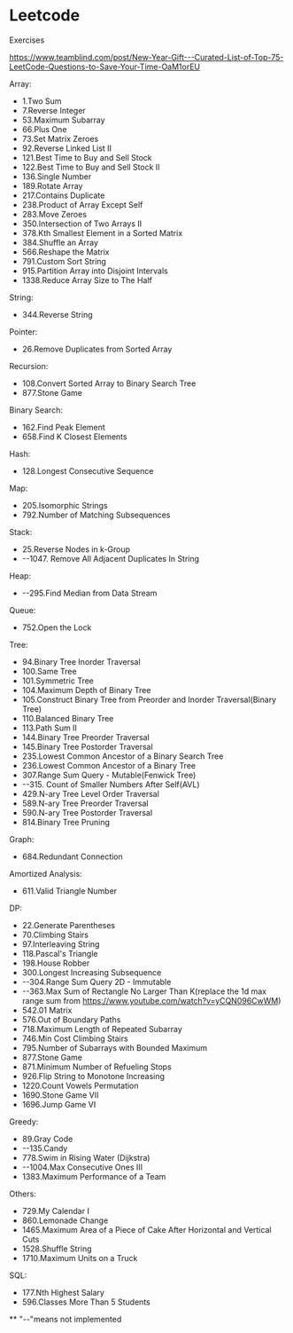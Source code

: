 # Leetcode
 Exercises

https://www.teamblind.com/post/New-Year-Gift---Curated-List-of-Top-75-LeetCode-Questions-to-Save-Your-Time-OaM1orEU

Array:
* 1.Two Sum
* 7.Reverse Integer
* 53.Maximum Subarray
* 66.Plus One
* 73.Set Matrix Zeroes
* 92.Reverse Linked List II
* 121.Best Time to Buy and Sell Stock
* 122.Best Time to Buy and Sell Stock II
* 136.Single Number
* 189.Rotate Array
* 217.Contains Duplicate
* 238.Product of Array Except Self
* 283.Move Zeroes
* 350.Intersection of Two Arrays II
* 378.Kth Smallest Element in a Sorted Matrix
* 384.Shuffle an Array
* 566.Reshape the Matrix
* 791.Custom Sort String
* 915.Partition Array into Disjoint Intervals
* 1338.Reduce Array Size to The Half

String:
* 344.Reverse String

Pointer:
* 26.Remove Duplicates from Sorted Array

Recursion:
* 108.Convert Sorted Array to Binary Search Tree
* 877.Stone Game

Binary Search:
* 162.Find Peak Element
* 658.Find K Closest Elements

Hash:

* 128.Longest Consecutive Sequence

Map:
* 205.Isomorphic Strings
* 792.Number of Matching Subsequences

Stack:
* 25.Reverse Nodes in k-Group
* --1047. Remove All Adjacent Duplicates In String

Heap:
* --295.Find Median from Data Stream

Queue:
* 752.Open the Lock

Tree:
* 94.Binary Tree Inorder Traversal
* 100.Same Tree
* 101.Symmetric Tree
* 104.Maximum Depth of Binary Tree
* 105.Construct Binary Tree from Preorder and Inorder Traversal(Binary Tree)
* 110.Balanced Binary Tree
* 113.Path Sum II
* 144.Binary Tree Preorder Traversal
* 145.Binary Tree Postorder Traversal
* 235.Lowest Common Ancestor of a Binary Search Tree
* 236.Lowest Common Ancestor of a Binary Tree
* 307.Range Sum Query - Mutable(Fenwick Tree)
* --315. Count of Smaller Numbers After Self(AVL)
* 429.N-ary Tree Level Order Traversal
* 589.N-ary Tree Preorder Traversal
* 590.N-ary Tree Postorder Traversal
* 814.Binary Tree Pruning

Graph:
* 684.Redundant Connection

Amortized Analysis:
* 611.Valid Triangle Number

DP:
* 22.Generate Parentheses
* 70.Climbing Stairs
* 97.Interleaving String
* 118.Pascal's Triangle
* 198.House Robber
* 300.Longest Increasing Subsequence
* --304.Range Sum Query 2D - Immutable
* --363.Max Sum of Rectangle No Larger Than K(replace the 1d max range sum from https://www.youtube.com/watch?v=yCQN096CwWM)
* 542.01 Matrix
* 576.Out of Boundary Paths
* 718.Maximum Length of Repeated Subarray
* 746.Min Cost Climbing Stairs
* 795.Number of Subarrays with Bounded Maximum
* 877.Stone Game
* 871.Minimum Number of Refueling Stops
* 926.Flip String to Monotone Increasing
* 1220.Count Vowels Permutation
* 1690.Stone Game VII
* 1696.Jump Game VI

Greedy:
* 89.Gray Code
* --135.Candy
* 778.Swim in Rising Water (Dijkstra)
* --1004.Max Consecutive Ones III
* 1383.Maximum Performance of a Team


Others:

* 729.My Calendar I
* 860.Lemonade Change
* 1465.Maximum Area of a Piece of Cake After Horizontal and Vertical Cuts
* 1528.Shuffle String
* 1710.Maximum Units on a Truck


SQL:
* 177.Nth Highest Salary
* 596.Classes More Than 5 Students

** "--"means not implemented